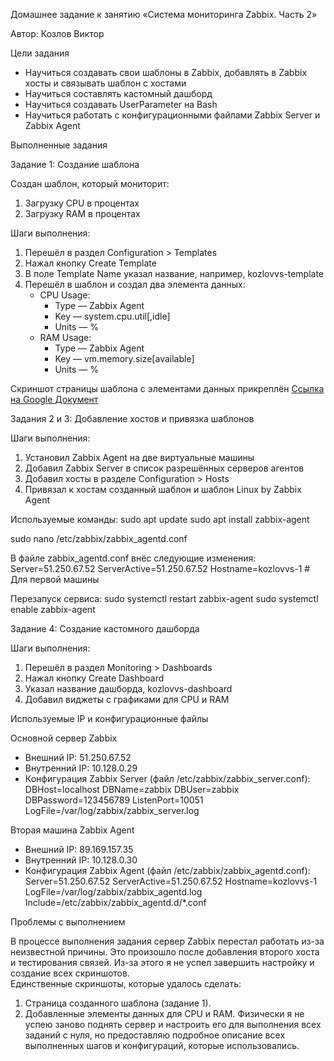 Домашнее задание к занятию «Система мониторинга Zabbix. Часть 2»

Автор: Козлов Виктор


Цели задания

- Научиться создавать свои шаблоны в Zabbix, добавлять в Zabbix хосты и связывать шаблон с хостами 
- Научиться составлять кастомный дашборд 
- Научиться создавать UserParameter на Bash 
- Научиться работать с конфигурационными файлами Zabbix Server и Zabbix Agent

Выполненные задания

Задание 1: Создание шаблона 

Создан шаблон, который мониторит: 
1. Загрузку CPU в процентах 
2. Загрузку RAM в процентах 

Шаги выполнения: 
1. Перешёл в раздел Configuration > Templates
2. Нажал кнопку Create Template
3. В поле Template Name указал название, например, kozlovvs-template 
4. Перешёл в шаблон и создал два элемента данных:
   - CPU Usage: 
     - Type — Zabbix Agent
     - Key — system.cpu.util[,idle] 
     - Units — % 
   - RAM Usage:
     - Type — Zabbix Agent 
     - Key — vm.memory.size[available]
     - Units — % 

Скриншот страницы шаблона с элементами данных прикреплён
[Ссылка на Google Документ](https://docs.google.com/document/d/1EjNJ9oVAsf3TaX2Hat6xSGERnY325IyavkKLzHAMn8g/edit?usp=sharing)


Задания 2 и 3: Добавление хостов и привязка шаблонов

Шаги выполнения:
1. Установил Zabbix Agent на две виртуальные машины
2. Добавил Zabbix Server в список разрешённых серверов агентов 
3. Добавил хосты в разделе Configuration > Hosts
4. Привязал к хостам созданный шаблон и шаблон Linux by Zabbix Agent

Используемые команды:
sudo apt update
sudo apt install zabbix-agent

sudo nano /etc/zabbix/zabbix_agentd.conf

В файле zabbix_agentd.conf внёс следующие изменения:
Server=51.250.67.52
ServerActive=51.250.67.52
Hostname=kozlovvs-1 # Для первой машины 

Перезапуск сервиса:
sudo systemctl restart zabbix-agent
sudo systemctl enable zabbix-agent


Задание 4: Создание кастомного дашборда

Шаги выполнения:
1. Перешёл в раздел Monitoring > Dashboards
2. Нажал кнопку Create Dashboard
3. Указал название дашборда, kozlovvs-dashboard
4. Добавил виджеты с графиками для CPU и RAM



Используемые IP и конфигурационные файлы

Основной сервер Zabbix
- Внешний IP: 51.250.67.52
- Внутренний IP: 10.128.0.29
- Конфигурация Zabbix Server (файл /etc/zabbix/zabbix_server.conf):
DBHost=localhost 
DBName=zabbix
DBUser=zabbix
DBPassword=123456789 
ListenPort=10051 
LogFile=/var/log/zabbix/zabbix_server.log

Вторая машина Zabbix Agent
- Внешний IP: 89.169.157.35
- Внутренний IP: 10.128.0.30
- Конфигурация Zabbix Agent (файл /etc/zabbix/zabbix_agentd.conf):
Server=51.250.67.52
ServerActive=51.250.67.52
Hostname=kozlovvs-1
LogFile=/var/log/zabbix/zabbix_agentd.log
Include=/etc/zabbix/zabbix_agentd.d/*.conf


Проблемы с выполнением

В процессе выполнения задания сервер Zabbix перестал работать из-за неизвестной причины. Это произошло после добавления второго хоста и тестирования связей. Из-за этого я не успел завершить настройку и создание всех скриншотов.  
Единственные скриншоты, которые удалось сделать:
1. Страница созданного шаблона (задание 1).
2. Добавленные элементы данных для CPU и RAM.
Физически я не успею заново поднять сервер и настроить его для выполнения всех заданий с нуля, но предоставляю подробное описание всех выполненных шагов и конфигураций, которые использовались.
